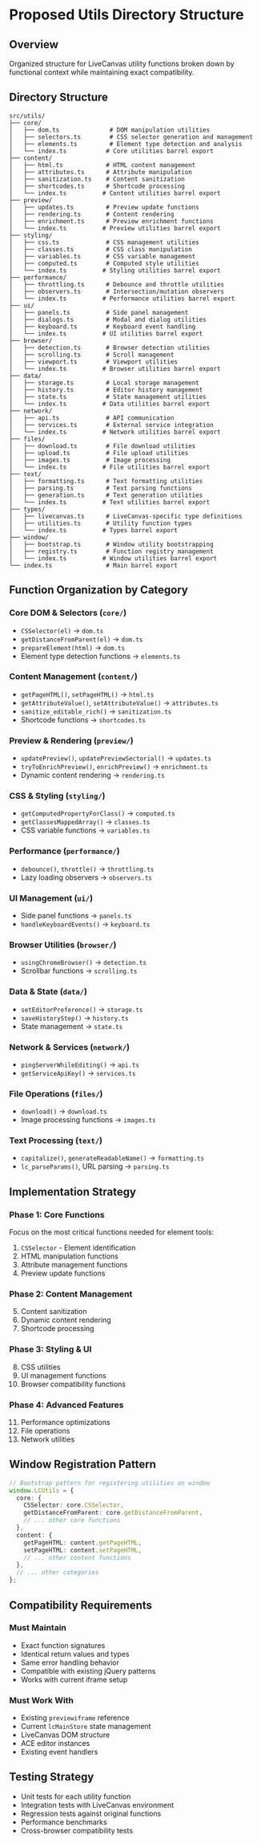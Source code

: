 # Proposed Utils Directory Structure

## Overview
Organized structure for LiveCanvas utility functions broken down by functional context while maintaining exact compatibility.

## Directory Structure

```
src/utils/
├── core/
│   ├── dom.ts              # DOM manipulation utilities
│   ├── selectors.ts        # CSS selector generation and management
│   ├── elements.ts         # Element type detection and analysis
│   └── index.ts           # Core utilities barrel export
├── content/
│   ├── html.ts            # HTML content management
│   ├── attributes.ts      # Attribute manipulation
│   ├── sanitization.ts    # Content sanitization
│   ├── shortcodes.ts      # Shortcode processing
│   └── index.ts          # Content utilities barrel export
├── preview/
│   ├── updates.ts         # Preview update functions
│   ├── rendering.ts       # Content rendering
│   ├── enrichment.ts      # Preview enrichment functions
│   └── index.ts          # Preview utilities barrel export
├── styling/
│   ├── css.ts             # CSS management utilities
│   ├── classes.ts         # CSS class manipulation
│   ├── variables.ts       # CSS variable management
│   ├── computed.ts        # Computed style utilities
│   └── index.ts          # Styling utilities barrel export
├── performance/
│   ├── throttling.ts      # Debounce and throttle utilities
│   ├── observers.ts       # Intersection/mutation observers
│   └── index.ts          # Performance utilities barrel export
├── ui/
│   ├── panels.ts          # Side panel management
│   ├── dialogs.ts         # Modal and dialog utilities
│   ├── keyboard.ts        # Keyboard event handling
│   └── index.ts          # UI utilities barrel export
├── browser/
│   ├── detection.ts       # Browser detection utilities
│   ├── scrolling.ts       # Scroll management
│   ├── viewport.ts        # Viewport utilities
│   └── index.ts          # Browser utilities barrel export
├── data/
│   ├── storage.ts         # Local storage management
│   ├── history.ts         # Editor history management
│   ├── state.ts           # State management utilities
│   └── index.ts          # Data utilities barrel export
├── network/
│   ├── api.ts             # API communication
│   ├── services.ts        # External service integration
│   └── index.ts          # Network utilities barrel export
├── files/
│   ├── download.ts        # File download utilities
│   ├── upload.ts          # File upload utilities
│   ├── images.ts          # Image processing
│   └── index.ts          # File utilities barrel export
├── text/
│   ├── formatting.ts      # Text formatting utilities
│   ├── parsing.ts         # Text parsing functions
│   ├── generation.ts      # Text generation utilities
│   └── index.ts          # Text utilities barrel export
├── types/
│   ├── livecanvas.ts      # LiveCanvas-specific type definitions
│   ├── utilities.ts       # Utility function types
│   └── index.ts          # Types barrel export
├── window/
│   ├── bootstrap.ts       # Window utility bootstrapping
│   ├── registry.ts        # Function registry management
│   └── index.ts          # Window utilities barrel export
└── index.ts               # Main barrel export
```

## Function Organization by Category

### Core DOM & Selectors (`core/`)
- `CSSelector(el)` → `dom.ts`
- `getDistanceFromParent(el)` → `dom.ts`
- `prepareElement(html)` → `dom.ts`
- Element type detection functions → `elements.ts`

### Content Management (`content/`)
- `getPageHTML()`, `setPageHTML()` → `html.ts`
- `getAttributeValue()`, `setAttributeValue()` → `attributes.ts`
- `sanitize_editable_rich()` → `sanitization.ts`
- Shortcode functions → `shortcodes.ts`

### Preview & Rendering (`preview/`)
- `updatePreview()`, `updatePreviewSectorial()` → `updates.ts`
- `tryToEnrichPreview()`, `enrichPreview()` → `enrichment.ts`
- Dynamic content rendering → `rendering.ts`

### CSS & Styling (`styling/`)
- `getComputedPropertyForClass()` → `computed.ts`
- `getClassesMappedArray()` → `classes.ts`
- CSS variable functions → `variables.ts`

### Performance (`performance/`)
- `debounce()`, `throttle()` → `throttling.ts`
- Lazy loading observers → `observers.ts`

### UI Management (`ui/`)
- Side panel functions → `panels.ts`
- `handleKeyboardEvents()` → `keyboard.ts`

### Browser Utilities (`browser/`)
- `usingChromeBrowser()` → `detection.ts`
- Scrollbar functions → `scrolling.ts`

### Data & State (`data/`)
- `setEditorPreference()` → `storage.ts`
- `saveHistoryStep()` → `history.ts`
- State management → `state.ts`

### Network & Services (`network/`)
- `pingServerWhileEditing()` → `api.ts`
- `getServiceApiKey()` → `services.ts`

### File Operations (`files/`)
- `download()` → `download.ts`
- Image processing functions → `images.ts`

### Text Processing (`text/`)
- `capitalize()`, `generateReadableName()` → `formatting.ts`
- `lc_parseParams()`, URL parsing → `parsing.ts`

## Implementation Strategy

### Phase 1: Core Functions
Focus on the most critical functions needed for element tools:
1. `CSSelector` - Element identification
2. HTML manipulation functions
3. Attribute management functions
4. Preview update functions

### Phase 2: Content Management
5. Content sanitization
6. Dynamic content rendering
7. Shortcode processing

### Phase 3: Styling & UI
8. CSS utilities
9. UI management functions
10. Browser compatibility functions

### Phase 4: Advanced Features
11. Performance optimizations
12. File operations
13. Network utilities

## Window Registration Pattern

```typescript
// Bootstrap pattern for registering utilities on window
window.LCUtils = {
  core: {
    CSSelector: core.CSSelector,
    getDistanceFromParent: core.getDistanceFromParent,
    // ... other core functions
  },
  content: {
    getPageHTML: content.getPageHTML,
    setPageHTML: content.setPageHTML,
    // ... other content functions
  },
  // ... other categories
};
```

## Compatibility Requirements

### Must Maintain
- Exact function signatures
- Identical return values and types
- Same error handling behavior
- Compatible with existing jQuery patterns
- Works with current iframe setup

### Must Work With
- Existing `previewiframe` reference
- Current `lcMainStore` state management
- LiveCanvas DOM structure
- ACE editor instances
- Existing event handlers

## Testing Strategy
- Unit tests for each utility function
- Integration tests with LiveCanvas environment
- Regression tests against original functions
- Performance benchmarks
- Cross-browser compatibility tests